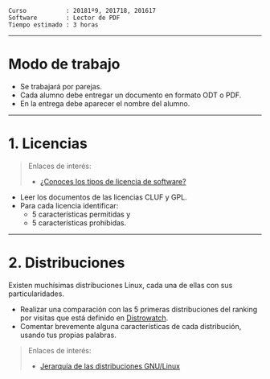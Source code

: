 
```
Curso           : 20181º9, 201718, 201617
Software        : Lector de PDF
Tiempo estimado : 3 horas
```
---

# Modo de trabajo

* Se trabajará por parejas.
* Cada alumno debe entregar un documento en formato ODT o PDF.
* En la entrega debe aparecer el nombre del alumno.

---

# 1. Licencias

> Enlaces de interés:
> * [¿Conoces los tipos de licencia de software?](https://okhosting.com/blog/tipos-de-licencia-de-software/)

* Leer los documentos de las licencias CLUF y GPL.
* Para cada licencia identificar:
    * 5 características permitidas y
    * 5 características prohibidas.

---

# 2. Distribuciones

Existen muchísimas distribuciones Linux, cada una de ellas con sus particularidades.

* Realizar una comparación con las 5 primeras distribuciones del ranking por visitas
que está definido en [Distrowatch](http://www.distrowatch.com).
* Comentar brevemente alguna características de cada distribución, usando tus propias
palabras.

> Enlaces de interés:
> * [Jerarquía de las distribuciones GNU/Linux](http://futurist.se/gldt/wp-content/uploads/12.10/gldt1210.png)
